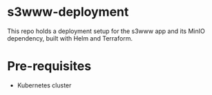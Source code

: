 # s3www-deployment

This repo holds a deployment setup for the s3www app and its MinIO dependency, built with Helm and Terraform.

# Pre-requisites

* Kubernetes cluster
